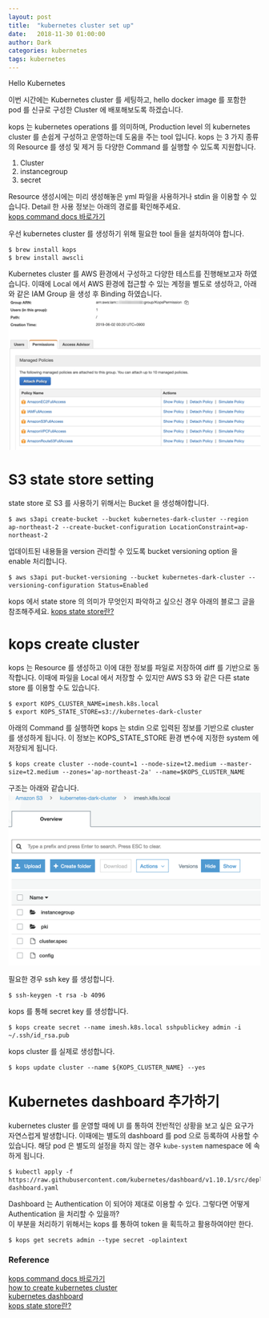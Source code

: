 ```yaml
---
layout: post
title:  "kubernetes cluster set up"
date:   2018-11-30 01:00:00
author: Dark
categories: kubernetes
tags: kubernetes
---
```


Hello Kubernetes

이번 시간에는 Kubernetes cluster 를 세팅하고, hello docker image 를 포함한 pod 를 신규로 구성한 Cluster 에 배포해보도록 하겠습니다.

kops 는 kubernetes operations 를 의미하며, Production level 의 kubernetes cluster 를 손쉽게 구성하고 운영하는데 도움을 주는 tool 입니다. 
kops 는 3 가지 종류의 Resource 를 생성 및 제거 등 다양한 Command 를 실행할 수 있도록 지원합니다.

1. Cluster
2. instancegroup
3. secret

Resource 생성시에는 미리 생성해놓은 yml 파일을 사용하거나 stdin 을 이용할 수 있습니다.
Detail 한 사용 정보는 아래의 경로를 확인해주세요.  
[kops command docs 바로가기]

우선 kubernetes cluster 를 생성하기 위해 필요한 tool 들을 설치하여야 합니다.

```
$ brew install kops
$ brew install awscli
```

Kubernetes cluster 를 AWS 환경에서 구성하고 다양한 테스트를 진행해보고자 하였습니다. 
이때에 Local 에서 AWS 환경에 접근할 수 있는 계정을 별도로 생성하고, 아래와 같은 IAM Group 을 생성 후 Binding 하였습니다.
<img src="https://raw.githubusercontent.com/Dark0096/Dark0096.github.io/master/assets/post/2019-06-08-iam-group.png" title="IAM Group">

# S3 state store setting

state store 로 S3 를 사용하기 위해서는 Bucket 을 생성해야합니다. 

```
$ aws s3api create-bucket --bucket kubernetes-dark-cluster --region ap-northeast-2 --create-bucket-configuration LocationConstraint=ap-northeast-2
```

업데이트된 내용들을 version 관리할 수 있도록 bucket versioning option 을 enable 처리합니다. 

```
$ aws s3api put-bucket-versioning --bucket kubernetes-dark-cluster --versioning-configuration Status=Enabled
```

kops 에서 state store 의 의미가 무엇인지 파악하고 싶으신 경우 아래의 블로그 글을 참조해주세요.
[kops state store란?]

# kops create cluster
kops 는 Resource 를 생성하고 이에 대한 정보를 파일로 저장하여 diff 를 기반으로 동작합니다. 
이때에 파일을 Local 에서 저장할 수 있지만 AWS S3 와 같은 다른 state store 를 이용할 수도 있습니다.

```
$ export KOPS_CLUSTER_NAME=imesh.k8s.local
$ export KOPS_STATE_STORE=s3://kubernetes-dark-cluster
```

아래의 Command 를 실행하면 kops 는 stdin 으로 입력된 정보를 기반으로 cluster 를 생성하게 됩니다. 이 정보는 KOPS_STATE_STORE 환경 변수에 지정한 system 에 저장되게 됩니다.  
 
```
$ kops create cluster --node-count=1 --node-size=t2.medium --master-size=t2.medium --zones='ap-northeast-2a' --name=$KOPS_CLUSTER_NAME
```

구조는 아래와 같습니다.
<img src="https://raw.githubusercontent.com/Dark0096/Dark0096.github.io/master/assets/post/2019-06-08-kops-state.png" title="IAM Group">

필요한 경우 ssh key 를 생성합니다.
```
$ ssh-keygen -t rsa -b 4096
```

kops 를 통해 secret key 를 생성합니다.

```
$ kops create secret --name imesh.k8s.local sshpublickey admin -i ~/.ssh/id_rsa.pub
```

kops cluster 를 실제로 생성합니다.

```
$ kops update cluster --name ${KOPS_CLUSTER_NAME} --yes
```

# Kubernetes dashboard 추가하기

kubernetes cluster 를 운영할 때에 UI 를 통하여 전반적인 상황을 보고 싶은 요구가 자연스럽게 발생합니다. 이때에는 별도의 dashboard 를 pod 으로 등록하여 사용할 수 있습니다.
해당 pod 은 별도의 설정을 하지 않는 경우 `kube-system` namespace 에 속하게 됩니다.

```
$ kubectl apply -f https://raw.githubusercontent.com/kubernetes/dashboard/v1.10.1/src/deploy/recommended/kubernetes-dashboard.yaml
```

Dashboard 는 Authentication 이 되어야 제대로 이용할 수 있다. 그렇다면 어떻게 Authentication 을 처리할 수 있을까?  
이 부분을 처리하기 위해서는 kops 를 통하여 token 을 획득하고 활용하여야만 한다. 

```
$ kops get secrets admin --type secret -oplaintext
```


### Reference
[kops command docs 바로가기]  
[how to create kubernetes cluster]  
[kubernetes dashboard]  
[kops state store란?]

[kops command docs 바로가기]:              https://github.com/kubernetes/kops/tree/master/docs/cli
[how to create kubernetes cluster]:      https://medium.com/containermind/how-to-create-a-kubernetes-cluster-on-aws-in-few-minutes-89dda10354f4
[kubernetes dashboard]:                  https://github.com/kubernetes/dashboard#kubernetes-dashboard
[kops state store란?]:                   https://dark0096.github.io/kubernetes/kops/2018/11/30/kubernetes-state-store.html